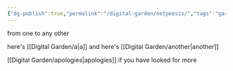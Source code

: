 ```yaml
---
{"dg-publish":true,"permalink":"/digital-garden/netpoesis/","tags":"gardenEntry","dgHomeLink":false,"dgPassFrontmatter":false}
---
```


from one to any other

here's [[Digital Garden/a|a]]
and here's [[Digital Garden/another|another]]

[[Digital Garden/apologies|apologies]]
if you have looked for more
